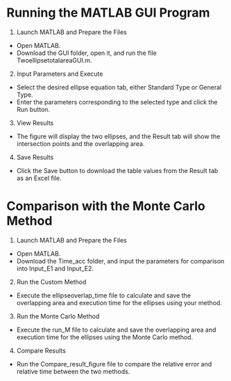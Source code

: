 # Running the MATLAB GUI Program

1. Launch MATLAB and Prepare the Files
- Open MATLAB.
- Download the GUI folder, open it, and run the file TwoellipsetotalareaGUI.m.
2. Input Parameters and Execute
- Select the desired ellipse equation tab, either Standard Type or General Type.
- Enter the parameters corresponding to the selected type and click the Run button.
3. View Results
- The figure will display the two ellipses, and the Result tab will show the intersection points and the overlapping area.
4. Save Results
- Click the Save button to download the table values from the Result tab as an Excel file.

# Comparison with the Monte Carlo Method
1. Launch MATLAB and Prepare the Files
- Open MATLAB.
- Download the Time_acc folder, and input the parameters for comparison into Input_E1 and Input_E2.
2. Run the Custom Method
- Execute the ellipseoverlap_time file to calculate and save the overlapping area and execution time for the ellipses using your method.
3. Run the Monte Carlo Method
- Execute the run_M file to calculate and save the overlapping area and execution time for the ellipses using the Monte Carlo method.
4. Compare Results
- Run the Compare_result_figure file to compare the relative error and relative time between the two methods.
